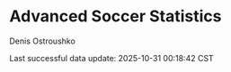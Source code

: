 # Advanced Soccer Statistics
Denis Ostroushko

<!-- gfm -->

Last successful data update: 2025-10-31 00:18:42 CST
